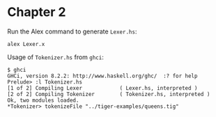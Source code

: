 # Chapter 2

Run the Alex command to generate `Lexer.hs`:

    alex Lexer.x

Usage of `Tokenizer.hs` from `ghci`:

    $ ghci
    GHCi, version 8.2.2: http://www.haskell.org/ghc/  :? for help
    Prelude> :l Tokenizer.hs
    [1 of 2] Compiling Lexer            ( Lexer.hs, interpreted )
    [2 of 2] Compiling Tokenizer        ( Tokenizer.hs, interpreted )
    Ok, two modules loaded.
    *Tokenizer> tokenizeFile "../tiger-examples/queens.tig"
